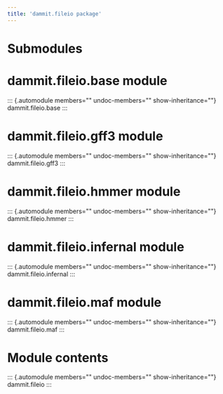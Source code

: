 ```yaml
---
title: 'dammit.fileio package'
---
```


Submodules
==========

dammit.fileio.base module
=========================

::: {.automodule members="" undoc-members="" show-inheritance=""}
dammit.fileio.base
:::

dammit.fileio.gff3 module
=========================

::: {.automodule members="" undoc-members="" show-inheritance=""}
dammit.fileio.gff3
:::

dammit.fileio.hmmer module
==========================

::: {.automodule members="" undoc-members="" show-inheritance=""}
dammit.fileio.hmmer
:::

dammit.fileio.infernal module
=============================

::: {.automodule members="" undoc-members="" show-inheritance=""}
dammit.fileio.infernal
:::

dammit.fileio.maf module
========================

::: {.automodule members="" undoc-members="" show-inheritance=""}
dammit.fileio.maf
:::

Module contents
===============

::: {.automodule members="" undoc-members="" show-inheritance=""}
dammit.fileio
:::
